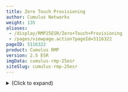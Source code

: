 ```yaml
---
title: Zero Touch Provisioning
author: Cumulus Networks
weight: 135
aliases:
 - /display/RMP25ESR/Zero+Touch+Provisioning
 - /pages/viewpage.action?pageId=5116322
pageID: 5116322
product: Cumulus RMP
version: 2.5 ESR
imgData: cumulus-rmp-25esr
siteSlug: cumulus-rmp-25esr
---
```

<details>

*Zero *touch provisioning** allows devices to be quickly deployed in
large-scale environments. Data center engineers only need to rack and
stack the switch, connect it to the management network, then install
Cumulus RMP via ONIE; the initial configuration gets invoked via ZTP.
Alternatively, you can insert a USB stick with the configuration so the
provisioning process can start automatically.

The provisioning framework allows for a one-time, user-provided script
to be executed. This script can be used to add the switch to a
configuration management (CM) platform such as
[puppet](http://puppetlabs.com/puppet/what-is-puppet),
[Chef](http://www.opscode.com), [CFEngine](https://cfengine.com), or
even a custom, home-grown tool.

In addition, you can use the `autoprovision` command in Cumulus RMP to
invoke your provisioning script.

Provisioning initially takes place over the management network and is
initiated via a DHCP hook. A DHCP option is used to specify a
configuration script. This script is then requested from the Web server
and executed locally on the switch.

<summary>(Click to expand) </summary>

## Commands</span>

  - autoprovision

## Zero Touch Provisioning Process</span>

The zero touch provisioning process involves these steps:

1.  The first time you boot Cumulus RMP, eth0 is configured for DHCP and
    makes a DHCP request.

2.  The DHCP server offers a lease to the switch.

3.  If option 239 is present in the response, the zero touch
    provisioning process itself will start.

4.  The zero touch provisioning process requests the contents of the
    script from the URL, sending additional [HTTP
    headers](#src-5116322_ZeroTouchProvisioning-http_headers) containing
    details about the switch.

5.  The script’s contents are parsed to ensure it contains the
    ` CUMULUS-AUTOPROVISIONING  `flag.

6.  If the ` CUMULUS-AUTOPROVISIONING  `flag is present, then the script
    executes locally on the switch.

7.  The return code of the script gets examined. If it is 0, then the
    provisioning state is marked as complete.

## Specifying DHCP Option 239</span>

During the DHCP process over `eth0`, Cumulus RMP will request DHCP
option 239. This option is used to specify the custom provisioning
script.

For example, the ` dhcpd.conf  `file for an ISC DHCP server could look
like:

    option cumulus-provision-url code 239 = text;
    
    subnet 192.168.0.0 netmask 255.255.255.0 {
     range 192.168.0.100 192.168.0.200;
     option cumulus-provision-url "http://192.168.0.2/demo.sh";
    }

Additionally, the hostname of the switch can be specified via the
` host-name  `option:

    subnet 192.168.0.0 netmask 255.255.255.0 {
     range 192.168.0.100 192.168.0.200;
     option cumulus-provision-url "http://192.168.0.2/demo.sh";
     host dc1-tor-sw1 { hardware ethernet 44:38:39:00:1a:6b; fixed-address 192.168.0.101; option host-name "dc1-tor-sw1"; }
    }

<span id="src-5116322_ZeroTouchProvisioning-http_headers"></span>

## HTTP Headers</span>

The following HTTP headers are sent in the request to the Web server to
retrieve the provisioning script:

    Header                        Value                 Example
    ------                        -----                 -------
    User-Agent                                          CumulusRMP-AutoProvision/0.4
    CUMULUS-ARCH                  CPU architecture      powerpc
    CUMULUS-BUILD                                       2.5.3-5c6829a-201309251712-final
    CUMULUS-LICENSE-INSTALLED     Either 0 or 1         1
    CUMULUS-MANUFACTURER                                dni
    CUMULUS-PRODUCTNAME                                 et-7448bf
    CUMULUS-SERIAL                                      XYZ123004
    CUMULUS-VERSION                                     2.5.3
    CUMULUS-PROV-COUNT                                  0
    CUMULUS-PROV-MAX                                    32

## Script Requirements</span>

The script contents must contain the ` CUMULUS-AUTOPROVISIONING  `flag.
This can be in a comment or remark and does not needed to be echoed or
written to ` stdout  `.

The script can be written in any language currently supported by Cumulus
RMP, such as:

  - Perl

  - Python

  - Ruby

  - Shell

The script must return an exit code of 0 upon success, as this triggers
the provisioning process to be marked as complete.

## Example Scripts</span>

Here is a simple script to install ` puppet  `:

    #!/bin/bash
    function error() {
      echo -e "\e[0;33mERROR: The Zero Touch Provisioning script failed while running the command $BASH_COMMAND at line $BASH_LINENO.\e[0m" >&2
      exit 1
    }
    trap error ERR
    apt-get update -y
    apt-get upgrade -y
    apt-get install puppet -y
    sed -i /etc/default/puppet -e 's/START=no/START=yes/'
    sed -i /etc/puppet/puppet.conf -e 's/\[main\]/\[main\]\npluginsync=true/'
    service puppet restart
    # CUMULUS-AUTOPROVISIONING
    exit 0

This script illustrates how to specify an internal APT mirror and
` puppet  `master:

    #!/bin/bash
    function error() {
      echo -e "\e[0;33mERROR: The Zero Touch Provisioning script failed while running the command $BASH_COMMAND at line $BASH_LINENO.\e[0m" >&2
      exit 1
    }
    trap error ERR
    sed -i /etc/apt/sources.list -e 's/repo.cumulusnetworks.com/labrepo.mycompany.com/'
    apt-get update -y
    apt-get upgrade -y
    apt-get install puppet -y
    sed -i /etc/default/puppet -e 's/START=no/START=yes/'
    sed -i /etc/puppet/puppet.conf -e 's/\[main\]/\[main\]\npluginsync=true/'
    sed -i /etc/puppet/puppet.conf -e 's/\[main\]/\[main\]\nserver=labpuppet.mycompany.com/'
    service puppet restart
    # CUMULUS-AUTOPROVISIONING
    exit 0

Now ` puppet  `can take over management of the switch, configuration
authentication, changing the default root password, and setting up
interfaces and routing protocols.

## Using the autoprovision Command</span>

You can directly invoke an your provisioning script by running the
` autoprovision  `command. You can use this command to enable and
disable zero touch provisioning on the switch. Be sure to specify the
full path to the command, as in the examples below.

To enable zero touch provisioning, use the ` -e  `option:

    cumulus@switch:~$ sudo /usr/lib/cumulus/autoprovision -e

To run the provisioning script, use the ` -u  `option and include the
URL to the script:

    cumulus@switch:~$ sudo /usr/lib/cumulus/autoprovision -u http://192.168.0.1/ztp.sh

To disable zero touch provisioning, use the ` -x  `option:

    cumulus@switch:~$ sudo /usr/lib/cumulus/autoprovision -x

To enable startup discovery mode, without relying on DHCP when you boot
the switch, use the ` -s  `option:

    cumulus@switch:~$ sudo /usr/lib/cumulus/autoprovision -s

## Notes</span>

  - During the development of a provisioning script, the switch may need
    to be reset.

  - You can use the Cumulus RMP ` cl-img-select  `-`i` command to cause
    the switch to reprovision itself and install a network operating
    system again using ONIE.

  - You can trigger the zero touch provisioning process when eth0 is set
    to use DHCP and one of the following events occur:
    
      - Booting the switch
    
      - Plugging a cable into or unplugging it from the eth0 port
    
      - Disconnecting then reconnecting the switch’s power cord

## Configuration Files</span>

  - /var/lib/cumulus/autoprovision.conf

<article id="html-search-results" class="ht-content" style="display: none;">

</article>

<footer id="ht-footer">

</footer>

</details>
